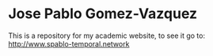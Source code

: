 # Jose Pablo Gomez-Vazquez

This is a repository for my academic website, to see it go to: http://www.spablo-temporal.network

